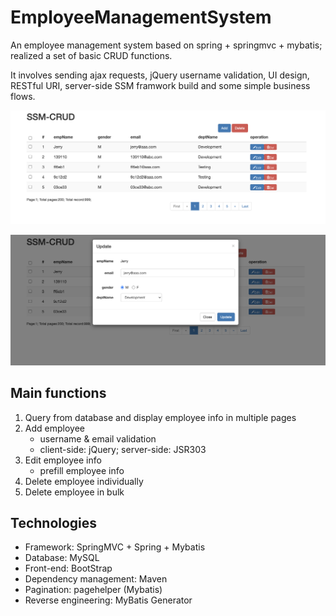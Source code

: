 # EmployeeManagementSystem


An employee management system based on spring + springmvc + mybatis; realized a set of basic CRUD functions. 

It involves sending ajax requests, jQuery username validation, UI design, RESTful URI, server-side SSM framwork build and some simple business flows. 


![](images/screenshot1.png)

![](images/screenshot2.png)

## Main functions

1. Query from database and display employee info in multiple pages
2. Add employee
    - username & email validation
    - client-side: jQuery; server-side: JSR303
3. Edit employee info
    - prefill employee info
4. Delete employee individually
5. Delete employee in bulk


## Technologies

- Framework: SpringMVC + Spring + Mybatis
- Database: MySQL
- Front-end: BootStrap
- Dependency management: Maven
- Pagination: pagehelper (Mybatis)
- Reverse engineering: MyBatis Generator





